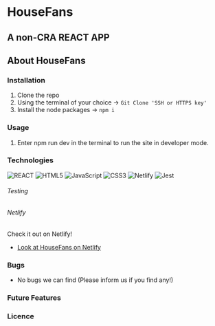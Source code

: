 # HouseFans

## A non-CRA REACT APP


## About HouseFans

### Installation

1. Clone the repo
2. Using the terminal of your choice -> `Git Clone 'SSH or HTTPS key'`
3. Install the node packages -> `npm i`

### Usage

1. Enter npm run dev in the terminal to run the site in developer mode.

### Technologies

![REACT](https://img.shields.io/badge/React-20232A?style=for-the-badge&logo=react&logoColor=61DAFB) ![HTML5](https://img.shields.io/badge/HTML5-E34F26?style=for-the-badge&logo=html5&logoColor=white) ![JavaScript](https://img.shields.io/badge/JavaScript-F7DF1E?style=for-the-badge&logo=javascript&logoColor=black) ![CSS3](https://img.shields.io/badge/CSS3-1572B6?style=for-the-badge&logo=css3&logoColor=white) ![Netlify](https://img.shields.io/badge/Netlify-00C7B7?style=for-the-badge&logo=netlify&logoColor=white) ![Jest](https://img.shields.io/badge/Jest-323330?style=for-the-badge&logo=Jest&logoColor=white)

###### Testing




###### Netlify

Check it out on Netlify!

- [Look at HouseFans on Netlify](https://peppy-profiterole-bc5816.netlify.app/)


### Bugs

- No bugs we can find (Please inform us if you find any!)

### Future Features



### Licence


